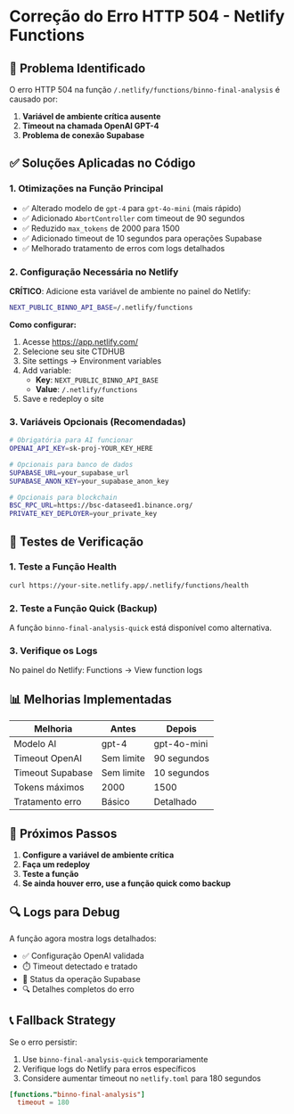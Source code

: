 # Correção do Erro HTTP 504 - Netlify Functions

## 🚨 Problema Identificado

O erro HTTP 504 na função `/.netlify/functions/binno-final-analysis` é causado por:

1. **Variável de ambiente crítica ausente**
2. **Timeout na chamada OpenAI GPT-4**
3. **Problema de conexão Supabase**

## ✅ Soluções Aplicadas no Código

### 1. Otimizações na Função Principal
- ✅ Alterado modelo de `gpt-4` para `gpt-4o-mini` (mais rápido)
- ✅ Adicionado `AbortController` com timeout de 90 segundos
- ✅ Reduzido `max_tokens` de 2000 para 1500
- ✅ Adicionado timeout de 10 segundos para operações Supabase
- ✅ Melhorado tratamento de erros com logs detalhados

### 2. Configuração Necessária no Netlify

**CRÍTICO**: Adicione esta variável de ambiente no painel do Netlify:

```bash
NEXT_PUBLIC_BINNO_API_BASE=/.netlify/functions
```

**Como configurar:**
1. Acesse https://app.netlify.com/
2. Selecione seu site CTDHUB
3. Site settings → Environment variables
4. Add variable:
   - **Key**: `NEXT_PUBLIC_BINNO_API_BASE`
   - **Value**: `/.netlify/functions`
5. Save e redeploy o site

### 3. Variáveis Opcionais (Recomendadas)

```bash
# Obrigatória para AI funcionar
OPENAI_API_KEY=sk-proj-YOUR_KEY_HERE

# Opcionais para banco de dados
SUPABASE_URL=your_supabase_url
SUPABASE_ANON_KEY=your_supabase_anon_key

# Opcionais para blockchain
BSC_RPC_URL=https://bsc-dataseed1.binance.org/
PRIVATE_KEY_DEPLOYER=your_private_key
```

## 🔧 Testes de Verificação

### 1. Teste a Função Health
```bash
curl https://your-site.netlify.app/.netlify/functions/health
```

### 2. Teste a Função Quick (Backup)
A função `binno-final-analysis-quick` está disponível como alternativa.

### 3. Verifique os Logs
No painel do Netlify: Functions → View function logs

## 📊 Melhorias Implementadas

| Melhoria | Antes | Depois |
|----------|-------|--------|
| Modelo AI | gpt-4 | gpt-4o-mini |
| Timeout OpenAI | Sem limite | 90 segundos |
| Timeout Supabase | Sem limite | 10 segundos |
| Tokens máximos | 2000 | 1500 |
| Tratamento erro | Básico | Detalhado |

## 🚀 Próximos Passos

1. **Configure a variável de ambiente crítica**
2. **Faça um redeploy**
3. **Teste a função**
4. **Se ainda houver erro, use a função quick como backup**

## 🔍 Logs para Debug

A função agora mostra logs detalhados:
- ✅ Configuração OpenAI validada
- ⏱️ Timeout detectado e tratado
- 💾 Status da operação Supabase
- 🔍 Detalhes completos do erro

## 📞 Fallback Strategy

Se o erro persistir:
1. Use `binno-final-analysis-quick` temporariamente
2. Verifique logs do Netlify para erros específicos
3. Considere aumentar timeout no `netlify.toml` para 180 segundos

```toml
[functions."binno-final-analysis"]
  timeout = 180
```